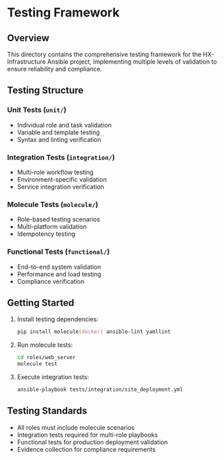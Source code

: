 
# Testing Framework

## Overview
This directory contains the comprehensive testing framework for the HX-Infrastructure Ansible project, implementing multiple levels of validation to ensure reliability and compliance.

## Testing Structure

### Unit Tests (`unit/`)
- Individual role and task validation
- Variable and template testing
- Syntax and linting verification

### Integration Tests (`integration/`)
- Multi-role workflow testing
- Environment-specific validation
- Service integration verification

### Molecule Tests (`molecule/`)
- Role-based testing scenarios
- Multi-platform validation
- Idempotency testing

### Functional Tests (`functional/`)
- End-to-end system validation
- Performance and load testing
- Compliance verification

## Getting Started

1. Install testing dependencies:
   ```bash
   pip install molecule[docker] ansible-lint yamllint
   ```

2. Run molecule tests:
   ```bash
   cd roles/web_server
   molecule test
   ```

3. Execute integration tests:
   ```bash
   ansible-playbook tests/integration/site_deployment.yml
   ```

## Testing Standards
- All roles must include molecule scenarios
- Integration tests required for multi-role playbooks
- Functional tests for production deployment validation
- Evidence collection for compliance requirements
